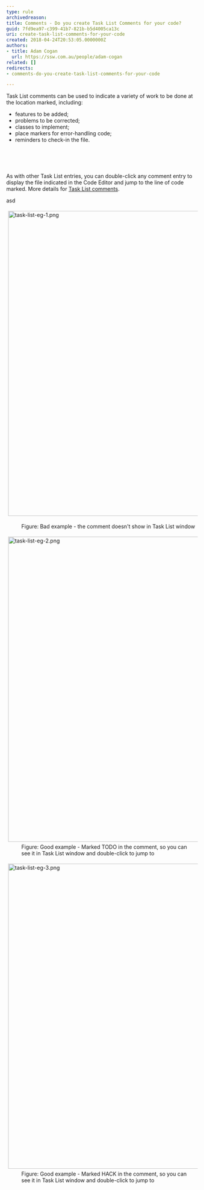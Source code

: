 ```yaml
---
type: rule
archivedreason: 
title: Comments - Do you create Task List Comments for your code?
guid: 7fd9ea97-c399-41b7-821b-b5d4005ca13c
uri: create-task-list-comments-for-your-code
created: 2018-04-24T20:53:05.0000000Z
authors:
- title: Adam Cogan
  url: https://ssw.com.au/people/adam-cogan
related: []
redirects:
- comments-do-you-create-task-list-comments-for-your-code

---
```



<p>​​Task List comments can be used to indicate a variety of work to be done at the location marked, including&#58;<br></p><ul><li>features to be added;</li><li>problems to be corrected;</li><li>classes to implement;</li><li>place markers for error-handling code;</li><li>reminders to check-in the file. <br></li></ul><br>
<br><excerpt class='endintro'></excerpt><br>
<p>As with other Task List entries, you can double-click any comment entry to display the file indicated in the Code Editor and jump to the line of code marked. More details for&#160;<a href="https&#58;//www.ssw.com.au/SSW/Redirect/MSDN2/TaskListcomments.htm">Task List comments</a>.<br></p><p>asd<br></p><p><img src="/SiteAssets/create-task-list-comments-for-your-code/task-list-eg-1.png" alt="task-list-eg-1.png" style="margin&#58;5px;width&#58;808px;" /><br></p><dl class="badImage"><dd>​​Figure&#58; Bad example - the comment doesn't show in Task List window<br></dd></dl><dl class="goodImage"><dt><img src="/SiteAssets/create-task-list-comments-for-your-code/task-list-eg-2.png" alt="task-list-eg-2.png" style="margin&#58;5px;width&#58;808px;" /><br></dt><dd>Figure&#58; Good example - Marked TODO in the comment, so you can see it in&#160;Task List&#160;window and double-click to jump to​<br></dd></dl><dl class="goodImage"><dt><img src="/SiteAssets/create-task-list-comments-for-your-code/task-list-eg-3.png" alt="task-list-eg-3.png" style="margin&#58;5px;width&#58;808px;" /><br></dt><dd>Figure&#58; Good example - Marked HACK in the comment, so you can see it in&#160;Task List&#160;window and double-click to jump to</dd></dl><br>


